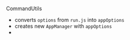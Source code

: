 CommandUtils

- converts `options` from `run.js` into `appOptions`
- creates new `AppManager` with `appOptions`
-
